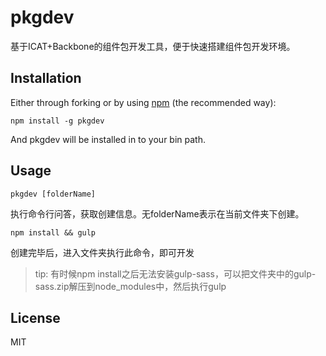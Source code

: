 pkgdev
========================

基于ICAT+Backbone的组件包开发工具，便于快速搭建组件包开发环境。

## Installation

Either through forking or by using [npm](https://www.npmjs.com) (the recommended way):

```{bash}
npm install -g pkgdev
```
And pkgdev will be installed in to your bin path.


## Usage

```{bash}
pkgdev [folderName]
```

执行命令行问答，获取创建信息。无folderName表示在当前文件夹下创建。

```{bash}
npm install && gulp
```

创建完毕后，进入文件夹执行此命令，即可开发

> tip: 有时候npm install之后无法安装gulp-sass，可以把文件夹中的gulp-sass.zip解压到node_modules中，然后执行gulp


## License

MIT